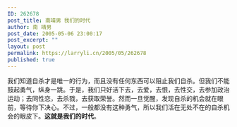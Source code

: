 ```yaml
---
ID: 262678
post_title: 南靖男 我们的时代
author: 南 靖男
post_date: 2005-05-06 23:00:17
post_excerpt: ""
layout: post
permalink: https://larryli.cn/2005/05/262678
published: true
---
```

我们知道自杀才是唯一的行为，而且没有任何东西可以阻止我们自杀。但我们不能鼓起勇气，纵身一跳。于是，我们只好活下去，去爱，去恨，去性交，去参加政治运动；去同性恋，去杀戮，去获取荣誉。然而一旦觉醒，发现自杀的机会就在眼前，等待你下决心。不过，一般都没有这种勇气，所以我们活在无处不在的自杀机会的眼皮下。<strong>这就是我们的时代</strong>。